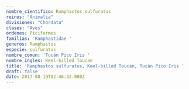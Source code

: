 ```yaml
---
nombre_cientifico: Ramphastos sulfuratus
reinos: "Animalia"
divisiones: "Chordata"
clases: "Aves"
ordenes: Piciformes
familias: 'Ramphastidae '
generos: Ramphastos
especie: sulfuratus
nombre_comun: 'Tucán Pico Iris '
nombre_ingles: Keel-billed Toucan
title: 'Ramphastos sulfuratus, Keel-billed Toucan, Tucán Pico Iris '
draft: false
date: 2017-08-19T02:46:32.000Z
---
```


